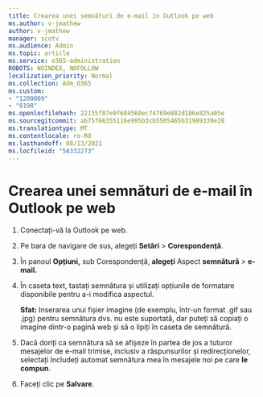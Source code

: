 ```yaml
---
title: Crearea unei semnături de e-mail în Outlook pe web
ms.author: v-jmathew
author: v-jmathew
manager: scotv
ms.audience: Admin
ms.topic: article
ms.service: o365-administration
ROBOTS: NOINDEX, NOFOLLOW
localization_priority: Normal
ms.collection: Adm_O365
ms.custom:
- "1200009"
- "8198"
ms.openlocfilehash: 22155f87e9f604560ec74769e882d186e825a05e
ms.sourcegitcommit: ab75f66355116e995b3cb5505465b31989339e28
ms.translationtype: MT
ms.contentlocale: ro-RO
ms.lasthandoff: 08/13/2021
ms.locfileid: "58332273"
---
```

# <a name="create-email-signature-in-outlook-on-the-web"></a>Crearea unei semnături de e-mail în Outlook pe web

1. Conectați-vă la Outlook pe web.
2. Pe bara de navigare de sus, alegeți **Setări**  >  **Corespondență**.
3. În panoul **Opțiuni,** sub Corespondență, **alegeți** Aspect **semnătură**  >  **e-mail.**
4. În caseta text, tastați semnătura și utilizați opțiunile de formatare disponibile pentru a-i modifica aspectul.

    **Sfat:** Inserarea unui fișier imagine (de exemplu, într-un format .gif sau .jpg) pentru semnătura dvs. nu este suportată, dar puteți să copiați o imagine dintr-o pagină web și să o lipiți în caseta de semnătură.

5. Dacă doriți ca semnătura să se afișeze în partea de jos a tuturor mesajelor de e-mail trimise, inclusiv a răspunsurilor și redirecționelor, selectați Includeți automat semnătura mea în mesajele noi pe care **le compun**.
6. Faceți clic pe **Salvare**.
